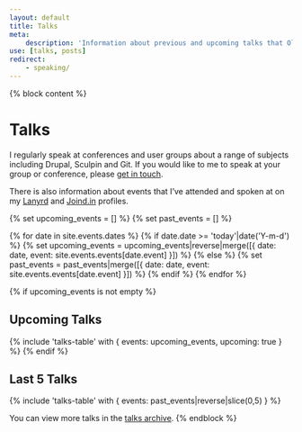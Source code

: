 ```yaml
---
layout: default
title: Talks
meta:
    description: 'Information about previous and upcoming talks that Oliver has presented at conferences and user groups'
use: [talks, posts]
redirect:
    - speaking/
---
```

{% block content %}
# Talks

I regularly speak at conferences and user groups about a range of subjects including Drupal, Sculpin and Git. If you would like to me to speak at your group or conference, please [get in touch][0].

There is also information about events that I’ve attended and spoken at on my [Lanyrd][1] and [Joind.in][2] profiles.

{% set upcoming_events = [] %}
{% set past_events = [] %}

{% for date in site.events.dates %}
    {% if date.date >= 'today'|date('Y-m-d') %}
        {% set upcoming_events = upcoming_events|reverse|merge([{
            date: date,
            event: site.events.events[date.event]
        }]) %}
    {% else %}
        {% set past_events = past_events|merge([{
            date: date,
            event: site.events.events[date.event]
        }]) %}
    {% endif %}
{% endfor %}

{% if upcoming_events is not empty %}
## Upcoming Talks

{% include 'talks-table' with { events: upcoming_events, upcoming: true } %}
{% endif %}

## Last 5 Talks

{% include 'talks-table' with { events: past_events|reverse|slice(0,5) } %}

You can view more talks in the [talks archive][3].
{% endblock %}

[0]: {{site.url}}/contact
[1]: {{site.lanyrd.url}}
[2]: {{site.joindin.url}}
[3]: {{site.url}}/talks/archive
